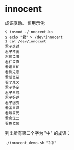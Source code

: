 innocent
========

成语驱动。
使用示例:

	$ insmod ./innocent.ko
	$ echo "君" > /dev/innocent
	$ cat /dev/innocent
	君子之过
	君子不器
	君射臣决
	君仁臣直
	君唱臣和
	君侧之恶
	君暗臣蔽
	君子之交
	君子协定
	君子三戒
	君子好逑
	君子固穷
	君圣臣贤
	君辱臣死
	君命无二
	君臣佐使

列出所有第二个字为 "中" 的成语：

	./innocent_demo.sh "2中"

